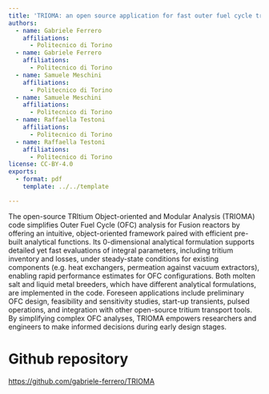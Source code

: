 ```yaml
---
title: 'TRIOMA: an open source application for fast outer fuel cycle tritium transport analysis'
authors:
  - name: Gabriele Ferrero
    affiliations:
      - Politecnico di Torino
  - name: Gabriele Ferrero
    affiliations:
      - Politecnico di Torino
  - name: Samuele Meschini
    affiliations:
      - Politecnico di Torino
  - name: Samuele Meschini
    affiliations:
      - Politecnico di Torino
  - name: Raffaella Testoni
    affiliations:
      - Politecnico di Torino
  - name: Raffaella Testoni
    affiliations:
      - Politecnico di Torino
license: CC-BY-4.0
exports:
  - format: pdf
    template: ../../template

---
```


The open-source TRItium Object-oriented and Modular Analysis (TRIOMA) code simplifies Outer Fuel Cycle (OFC) analysis for Fusion reactors  by offering an intuitive, object-oriented framework paired with efficient pre-built analytical functions. Its 0-dimensional analytical formulation supports detailed yet fast evaluations of integral parameters, including tritium inventory and losses, under steady-state conditions for existing components (e.g. heat exchangers, permeation against vacuum extractors), enabling rapid performance estimates for OFC configurations. Both molten salt and liquid metal breeders, which have different analytical formulations, are implemented in the code. Foreseen applications include preliminary OFC design, feasibility and sensitivity studies, start-up transients, pulsed operations, and integration with other open-source tritium transport tools. By simplifying complex OFC analyses, TRIOMA empowers researchers and engineers to make informed decisions during early design stages.

# Github repository
https://github.com/gabriele-ferrero/TRIOMA

